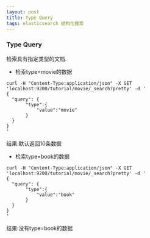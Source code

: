 ```yaml
---
layout: post
title: Type Query 
tags: elasticsearch 结构化搜索
---
```


### Type Query
检索具有指定类型的文档.

* 检索type=movie的数据
```
curl -H "Content-Type:application/json" -X GET 'localhost:9200/tutorial/movie/_search?pretty' -d '
{
  "query": {
       "type":{
           "value":"movie"
       }
  }
}
'
```
结果:默认返回10条数据

* 检索type=book的数据
```
curl -H "Content-Type:application/json" -X GET 'localhost:9200/tutorial/movie/_search?pretty' -d '
{
  "query": {
       "type":{
           "value":"book"
       }
  }
}
'
```
结果:没有type=book的数据